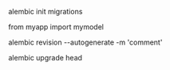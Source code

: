 alembic init migrations


from myapp import mymodel


alembic revision --autogenerate -m 'comment'

alembic upgrade head
